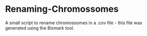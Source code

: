 # Renaming-Chromossomes
A small script to rename chromossomes in a .cov file - this file was generated using the Bismark tool.
